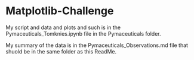 # Matplotlib-Challenge
My script and data and plots and such is in the Pymaceuticals_Tomknies.ipynb file in the Pymaceuticals folder.

My summary of the data is in the Pymaceuticals_Observations.md file that shuold be in the same folder as this ReadMe.
